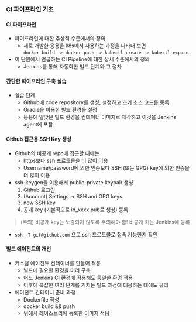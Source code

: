 ### CI 파이프라인 기초
#### CI 파이프라인
- 파이프라인에 대한 추상적 수준에서의 정의
    - 새로 개발한 응용을 k8s에서 사용하는 과정을 나타내 보면  
    `docker build -> docker push -> kubectl create -> kubectl expose`
- 이 단원에서 언급하는 CI Pipeline에 대한 상세 수준에서의 정의
    - Jenkins를 통해 자동화한 빌드 단계와 그 절차

#### 간단한 파이프라인 구축 실습
- 실습 단계
    - Github에 code repository를 생성, 설정하고 초기 소스 코드를 등록
    - Gradle을 이용한 빌드 환경을 설정
    - 응용에 알맞은 빌드 환경을 컨테이너 이미지로 제작하고 이것을 Jenkins agent에 포함

#### Github 접근용 SSH Key 생성
- Github의 비공개 repo에 접근할 때에는
    - https보다 ssh 프로토콜을 더 많이 이용
    - Username/password에 의한 인증보다 SSH (또는 GPG) key에 의한 인증을 더 많이 이용
- ssh-keygen을 이용해서 public-private keypair 생성
    1. Github 로그인
    2. (Account) Settings -> SSH and GPG keys
    3. new SSH key
    4. 공개 key (기본적으로 id_xxxx.pub로 생성) 등록
> (주의) 비공개 key는 노출되지 않도록 주의해야 함! 비공개 키는 Jenkins에 등록

- `ssh -T git@github.com` 으로 ssh 프로토콜로 접속 가능한지 확인

#### 빌드 에이전트의 개선
- 커스텀 에이전트 컨테이너를 만들어 적용
    - 빌드에 필요한 환경을 미리 구축
    - 어느 Jenkins CI 환경에 적용해도 동일한 환경 적용
    - 이후에 복잡한 여러 단계를 거치는 빌드 과정에 대응하는 데에도 유리
- 에이전트 컨테이너 준비 과정
    - Dockerfile 작성
    - docker build && push
    - 위에서 레이스트리에 등록한 이미지 적용

